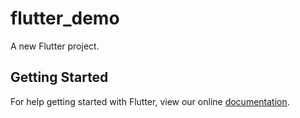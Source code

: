 # flutter_demo

A new Flutter project.

## Getting Started

For help getting started with Flutter, view our online
[documentation](https://flutter.dev/).
